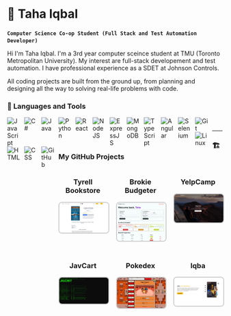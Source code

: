 # 🥑 Taha Iqbal

**`Computer Science Co-op Student (Full Stack and Test Automation Developer)`**

Hi I'm Taha Iqbal. I'm a 3rd year computer sceince student at TMU (Toronto Metropolitan University). My interest are full-stack developement and test automation. I have professional experience as a SDET at Johnson Controls. 

All coding projects are built from the ground up, from planning and designing all the way to solving real-life problems with code. 




### 🧰 Languages and Tools

<img align="left" alt="JavaScript" width="30px" style="padding-right:10px;" src="https://cdn.jsdelivr.net/gh/devicons/devicon@latest/icons/javascript/javascript-original.svg" />
<img align="left" alt="C#" width="30px" style="padding-right:10px;" src="https://cdn.jsdelivr.net/gh/devicons/devicon@latest/icons/csharp/csharp-original.svg" />
<img align="left" alt="Java" width="30px" style="padding-right:10px;" src="https://cdn.jsdelivr.net/gh/devicons/devicon@latest/icons/java/java-original-wordmark.svg" />
<img align="left" alt="Python" width="30px" style="padding-right:10px;" src="https://cdn.jsdelivr.net/gh/devicons/devicon/icons/python/python-plain.svg" />
<img align="left" alt="React" width="30px" style="padding-right:10px;" src="https://cdn.jsdelivr.net/gh/devicons/devicon/icons/react/react-original.svg" />
<img align="left" alt="NodeJS" width="30px" style="padding-right:10px;" src="https://cdn.jsdelivr.net/gh/devicons/devicon/icons/nodejs/nodejs-original.svg" />
<img align="left" alt="ExpressJS" width="30px" style="padding-right:10px;" src="https://cdn.jsdelivr.net/gh/devicons/devicon@latest/icons/express/express-original.svg" />
<img align="left" alt="MongoDB" width="30px" style="padding-right:10px;" src="https://cdn.jsdelivr.net/gh/devicons/devicon@latest/icons/mongodb/mongodb-original.svg" />
<img align="left" alt="TypeScript" width="30px" style="padding-right:10px;" src="https://cdn.jsdelivr.net/gh/devicons/devicon/icons/typescript/typescript-plain.svg" />
<img align="left" alt="Angular" width="30px" style="padding-right:10px;" src="https://cdn.jsdelivr.net/gh/devicons/devicon/icons/angularjs/angularjs-plain.svg" />
<img align="left" alt="Selenium" width="30px" style="padding-right:10px;" src="https://cdn.jsdelivr.net/gh/devicons/devicon@latest/icons/selenium/selenium-original.svg" />
<img align="left" alt="Git" width="30px" style="padding-right:10px;" src="https://cdn.jsdelivr.net/gh/devicons/devicon/icons/git/git-original.svg" />
<img align="left" alt="Linux" width="30px" style="padding-right:10px;" src="https://cdn.jsdelivr.net/gh/devicons/devicon/icons/linux/linux-original.svg" />
<img align="left" alt="HTML" width="30px" style="padding-right:10px;" src="https://cdn.jsdelivr.net/gh/devicons/devicon/icons/html5/html5-plain.svg" />
<img align="left" alt="CSS" width="30px" style="padding-right:10px;" src="https://cdn.jsdelivr.net/gh/devicons/devicon/icons/css3/css3-plain.svg" />
<img align="left" alt="GitHub" width="30px" style="padding-right:10px;" src="https://cdn.jsdelivr.net/gh/devicons/devicon/icons/github/github-original.svg" />

<br />
<hr />




### 🏗️ My GitHub Projects

<div style="display: grid; grid-template-columns: repeat(3, 1fr); gap: 20px;">

  <!-- Card 1 -->
  <div style="text-align: center;">
    <h3>Tyrell Bookstore</h3>
    <a href="https://github.com/tinyHiker/tyrell_book_store">
      <img src="./Tyrell.png" alt="Tyrell Bookstore" title="Tyrell Bookstore" width="120"
           style="border: 2px solid #ccc; border-radius: 8px; cursor: pointer;" />
    </a>
  </div>

  <!-- Card 2 -->
  <div style="text-align: center;">
    <h3>Brokie Budgeter</h3>
    <a href="https://github.com/tinyHiker/brokie_budgeter">
      <img src="./Budgeter.png" alt="Brokie Budgeter" title="Brokie Budgeter" width="120"
           style="border: 2px solid #ccc; border-radius: 8px; cursor: pointer;" />
    </a>
  </div>

  <!-- Card 3 -->
  <div style="text-align: center;">
    <h3>YelpCamp</h3>
    <a href="https://github.com/tinyHiker/YelpCamp">
      <img src="./YelpCamp.png" alt="YelpCamp" title="YelpCamp" width="120"
           style="border: 2px solid #ccc; border-radius: 8px; cursor: pointer;" />
    </a>
  </div>

  <!-- Card 4 -->
  <div style="text-align: center;">
    <h3>JavCart</h3>
    <a href="https://github.com/tinyHiker/jav_cart">
      <img src="./JavCart.png" alt="JavCart" title="JavCart" width="120"
           style="border: 2px solid #ccc; border-radius: 8px; cursor: pointer;" />
    </a>
  </div>

  <!-- Card 5 -->
  <div style="text-align: center;">
    <h3>Pokedex</h3>
    <a href="https://github.com/tinyHiker/pokedex">
      <img src="./Pokedex.png" alt="Pokedex" title="Pokedex" width="120"
           style="border: 2px solid #ccc; border-radius: 8px; cursor: pointer;" />
    </a>
  </div>

  <!-- Card 6 -->
  <div style="text-align: center;">
    <h3>Iqba</h3>
    <a href="https://github.com/tinyHiker/live_streaming">
      <img src="./Iqba.png" alt="Iqba" title="Iqba" width="120"
           style="border: 2px solid #ccc; border-radius: 8px; cursor: pointer;" />
    </a>
  </div>

</div>
